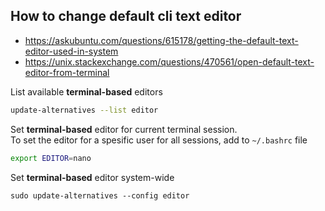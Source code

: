 ## How to change default cli text editor
- https://askubuntu.com/questions/615178/getting-the-default-text-editor-used-in-system
- https://unix.stackexchange.com/questions/470561/open-default-text-editor-from-terminal

List available **terminal-based** editors
```bash
update-alternatives --list editor
```
Set **terminal-based** editor for current terminal session.\
To set the editor for a spesific user for all sessions, add to `~/.bashrc` file
```bash
export EDITOR=nano
```
Set **terminal-based** editor system-wide
```
sudo update-alternatives --config editor
```

